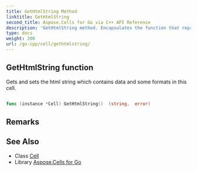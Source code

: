 ```yaml
---
title: GetHtmlString Method 
linktitle: GetHtmlString
second_title: Aspose.Cells for Go via C++ API Reference
description: 'GetHtmlString method. Encapsulates the function that represents gethtmlstring in Go.'
type: docs
weight: 200
url: /go-cpp/cell/gethtmlstring/
---
```


## GetHtmlString function

Gets and sets the html string which contains data and some formats in this cell.

```go

func (instance *Cell) GetHtmlString()  (string,  error) 

```

## Remarks


## See Also

* Class [Cell](../)
* Library [Aspose.Cells for Go](../../)
